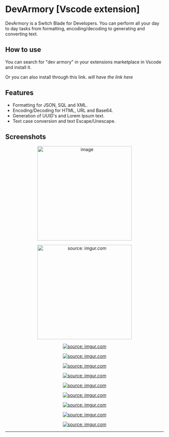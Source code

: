 # DevArmory [Vscode extension]

DevArmory is a Switch Blade for Developers. You can perform all your day to day tasks from formatting, encoding/decoding to generating and converting text.

## How to use

You can search for "dev armory" in your extensions marketplace in Vscode and install it. 

Or you can also install through this link. *will have the link here*

## Features

* Formatting for JSON, SQL and XML.
* Encoding/Decoding for HTML, URL and Base64.
* Generation of UUID's and Lorem Ipsum text.
* Text case conversion and text Escape/Unescape.

## Screenshots
<!-- case converter -->
<p align="center">
    <a href='https://postimg.cc/1n6LZKyw' target='_blank'><img src='https://i.postimg.cc/PxFhY6c3/image.png' border='0' alt='image' height="300"/></a>   
</p>
<!-- text escaper -->
<p align="center">
    <a href="https://imgur.com/UcOVGts"><img src="https://i.imgur.com/UcOVGts.png" title="source: imgur.com" height="300"/></a>
<p>
<!-- need to add sizes from here -->
<!-- html encoder -->
<p align="center">
    <a href="https://imgur.com/lXuNrEq"><img src="https://i.imgur.com/lXuNrEq.png" title="source: imgur.com" /></a>
<p>
<!-- base64 encoder -->
<p align="center">
    <a href="https://imgur.com/YOR39Ng"><img src="https://i.imgur.com/YOR39Ng.png" title="source: imgur.com" /></a>
<p>
<!-- url encoder -->
<p align="center">
    <a href="https://imgur.com/seyqoZY"><img src="https://i.imgur.com/seyqoZY.png" title="source: imgur.com" /></a>
<p>
<!-- xml formatter -->
<p align="center">
    <a href="https://imgur.com/RzO1QhJ"><img src="https://i.imgur.com/RzO1QhJ.png" title="source: imgur.com" /></a>
<p>
<!-- sql formatter -->
<p align="center">
    <a href="https://imgur.com/dgJ2y2q"><img src="https://i.imgur.com/dgJ2y2q.png" title="source: imgur.com" /></a>
<p>
<!-- json formatter -->
<p align="center">
    <a href="https://imgur.com/TOMKH7X"><img src="https://i.imgur.com/TOMKH7X.png" title="source: imgur.com" /></a>
<p>
<!-- lorem generator -->
<p align="center">
    <a href="https://imgur.com/31tTQBr"><img src="https://i.imgur.com/31tTQBr.png" title="source: imgur.com" /></a>
<p>
<!-- uuid generator -->
<p align="center">
    <a href="https://imgur.com/uJAo3Hn"><img src="https://i.imgur.com/uJAo3Hn.png" title="source: imgur.com" /></a>
<p>
<p align="center">
    <a href="https://imgur.com/dgJ2y2q"><img src="https://i.imgur.com/dgJ2y2q.png" title="source: imgur.com" /></a>
<p>


---



